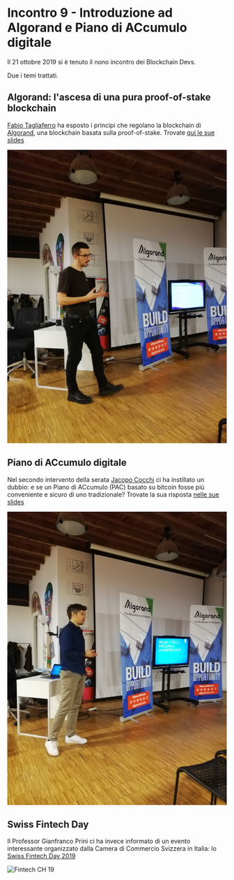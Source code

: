 # Incontro 9 - Introduzione ad Algorand e Piano di ACcumulo digitale

Il 21 ottobre 2019 si è tenuto il nono incontro dei Blockchain Devs.

Due i temi trattati.

## Algorand: l'ascesa di una pura proof-of-stake blockchain

[Fabio Tagliaferro](https://www.linkedin.com/in/fabtagliaferro/) ha esposto i principi che regolano la  blockchain di [Algorand](https://www.algorand.com/), una blockchain basata sulla proof-of-stake.
Trovate [qui le sue slides](assets/img/algorand.pdf)

![Fabio Tagliaferro](assets/img/tagliaferro.png)

## Piano di ACcumulo digitale

Nel secondo intervento della serata [Jacopo Cocchi](https://www.linkedin.com/in/jacopo-cocchi-46494131/) ci ha instillato un dubbio: e se un Piano di ACcumulo (PAC) basato su bitcoin fosse più conveniente e sicuro di uno tradizionale? Trovate la sua risposta [nelle sue slides](assets/img/PAC.ppsx)

![Jacopo Cocchi](assets/img/cocchi.png)

## Swiss Fintech Day

Il Professor Gianfranco Prini ci ha invece informato di un evento interessante organizzato dalla Camera di Commercio Svizzera in Italia: lo [Swiss Fintech Day 2019](assets/img/fintech_ch_19.pdf)

![Fintech CH 19](assets/img/fintech_ch_19.png)
